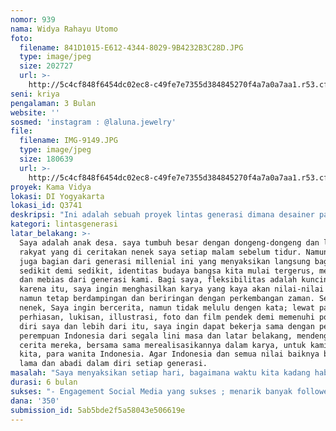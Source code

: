 ```yaml
---
nomor: 939
nama: Widya Rahayu Utomo
foto:
  filename: 841D1015-E612-4344-8029-9B4232B3C28D.JPG
  type: image/jpeg
  size: 202727
  url: >-
    http://5c4cf848f6454dc02ec8-c49fe7e7355d384845270f4a7a0a7aa1.r53.cf2.rackcdn.com/3c12bb47-bea3-4591-980c-559c032b5c12/841D1015-E612-4344-8029-9B4232B3C28D.JPG
seni: kriya
pengalaman: 3 Bulan
website: ''
sosmed: 'instagram : @laluna.jewelry'
file:
  filename: IMG-9149.JPG
  type: image/jpeg
  size: 180639
  url: >-
    http://5c4cf848f6454dc02ec8-c49fe7e7355d384845270f4a7a0a7aa1.r53.cf2.rackcdn.com/a502e3a5-07a2-4c1f-9ba9-2f86b267b2f2/IMG-9149.JPG
proyek: Kama Vidya
lokasi: DI Yogyakarta
lokasi_id: Q3741
deskripsi: "Ini adalah sebuah proyek lintas generasi dimana desainer pakaian dan perhiasan wanita muda Indonesia berkolaborasi dengan para pengrajin kain, perak dan batu alam yang telah berabad lamanya menekuni masing masing bidang mereka.  Tujuannya adalah untuk menghasilkan karya yang membaur  sempurna dengan perkembangan zaman namun tetap mencerminkan kebudayaan Indonesia dalam bentuk \"ready-to wear fashion and jewellery\" .\r\nProyek akan dimulai dengan perjalanan ke DI Yogyakarta untuk menemui para penenun kain lurik dan pengrajin perak, mendokumentasikan karya dan cerita mereka lewat foto dan video perjalanan. Tahap kedua adalah proses desain dan produksi. Setiap lini produk akan di desain dengan tujuan untuk merepresentasikan cerita daerah, legenda rakyat, dan tokoh wanita Yogyakarta dengan media pakaian dan perhiasan sehari-hari. Tahap ketiga dalam proyek ini adalah optimalisasi internet dan sosial media untuk kepentingan promosi dan edukasi budaya, dimana kita akan menjalin kerjasama dengan kreator kreator digital muda Indonesia untuk menarik massa melaui konten-konten yang menarik, modern namun tetap berbudaya. Setelah itu, puncaknya adalah pameran dan \"Fashion Show\" dimana semua hasil karya di presentasikan sebaik mungkin, dikombinasikan dengan pemutaran film dokumentasi perjalanan, pameran foto dan \"story telling\" cerita rakyat dalam bentuk ilustrasi dan animasi digital. "
kategori: lintasgenerasi
latar_belakang: >-
  Saya adalah anak desa. saya tumbuh besar dengan dongeng-dongeng dan legenda
  rakyat yang di ceritakan nenek saya setiap malam sebelum tidur. Namun, saya
  juga bagian dari generasi millenial ini yang menyaksikan langsung bagaimana
  sedikit demi sedikit, identitas budaya bangsa kita mulai tergerus, mengabur
  dan mebias dari generasi kami. Bagi saya, fleksibilitas adalah kuncinya. Oleh
  karena itu, saya ingin menghasilkan karya yang kaya akan nilai-nilai budaya
  namun tetap berdampingan dan beriringan dengan perkembangan zaman. Seperti
  nenek, Saya ingin bercerita, namun tidak melulu dengen kata; lewat pakaian,
  perhiasan, lukisan, illustrasi, foto dan film pendek demi memenuhi potensi
  diri saya dan lebih dari itu, saya ingin dapat bekerja sama dengan pengrajin
  perempuan Indonesia dari segala lini masa dan latar belakang, mendengarkan
  cerita mereka, bersama sama merealisasikannya dalam karya, untuk kami, untuk
  kita, para wanita Indonesia. Agar Indonesia dan semua nilai baiknya bisa hidup
  lama dan abadi dalam diri setiap generasi.
masalah: "Saya menyaksikan setiap hari, bagaimana waktu kita kadang habis tidak menentu, berselancar di dunia maya, mengurusi hal hal yang sebenarnya bukan urusan kita. Saya percaya, kita bisa menggunakan internet dan sosial media untuk hal yang jauh lebih baik termasuk berkarya. Saya juga mengamati, industri pakaian yang meningkat tajam, dan sebagian besar dari kita adalah konsumer sejati yang tidak terlalu sulit untuk dipengaruhi oleh \"endorsers\" yang sehari hari kita jadikan panutan di setiap akun sosial media kita untuk membeli apapun yang mereka iklankan. Ada banyak desainer lokal yang menyuarakan budaya kita lewat koleksi koleksi mereka; namun sayangnya, sebagian besar masih dijual dengan harga yang tidak mudah dijangkau.  Oleh karena itu, lewat proyek ini saya ingin menyediakan pakaian dan perhiasan berkualitas, kaya akan identitas budaya namun tetap bisa dijangkau sebagian besar kalangan masyarakat Indonesia.\r\nKita semua, sebagaimana saya, juga menjadi saksi bagaimana anak anak kecil, generasi masa depan bangsa ini lebih banyak menonton Youtube dari pada akrab dengan dongeng Roro Jonggrang. Oleh karena itu, saya berharap dapat berkontribusi untuk menceritakan pada mereka legenda legenda kita, lewat ilustrasi, foto dan film pendek. Semuanya akan dikerjakan melalui kolaborasi, dengan berbagai kreator wanita Indonesia, dengan beragam usia, kepandaian, cerita dan latar belakang."
durasi: 6 bulan
sukses: "- Engagement Social Media yang sukses ; menarik banyak followers, yang tidak hanya mem-follow topi aktif berinteraksi, berdiskusi dan menyuarakan pendapat mereka, bahkan jika mungkin, berkarya bersama.\r\n- Pameran dan Pagelaran yang ramai dan menarik perhatian serta memperoleh banyak review yang baik.\r\n- Semua koleksi terjual dan menarik antusias pembeli.\r\n- Para pengrajin lokal mendapat lebih banyak perhatian dan potensi untuk di ajak bekerja sama oleh kreator-kreator lain.\r\n- Film pendek mendapat banyak penonton, disukai, sehingga akun sosial media yang menjadi media pemutar film dan foto-foto ini bisa dijadikan media untuk para kreator muda lainnya untuk mempromosikan karya mereka dimasa depan."
dana: '350'
submission_id: 5ab5bde2f5a58043e506619e
---
```

